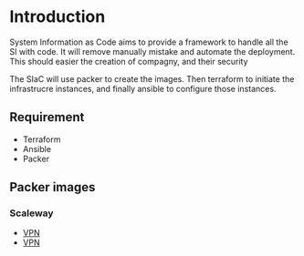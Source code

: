 # Introduction 

System Information as Code aims to provide a framework to handle all the SI with code.
It will remove manually mistake and automate the deployment.
This should easier the creation of compagny, and their security

The SIaC will use packer to create the images.
Then terraform to initiate the infrastrucre instances, and finally ansible to configure those instances.


## Requirement

* Terraform
* Ansible
* Packer


## Packer images

### Scaleway

* [VPN](packers/scaleway/vpn/README.md)
* [VPN](packers/scaleway/dns/README.md)
